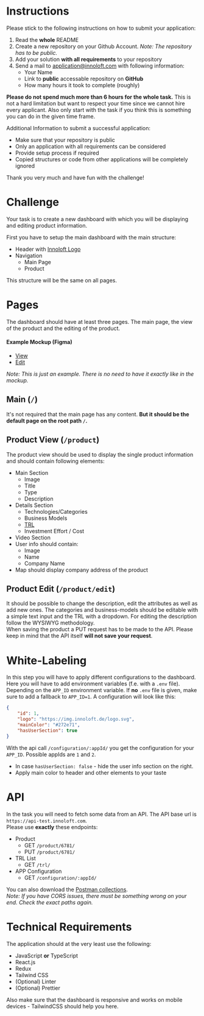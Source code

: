 # Instructions 
Please stick to the following instructions on how to submit your application:
1. Read the **whole** README
2. Create a new repository on your Github Account. *Note: The repository has to be public.*
3. Add your solution **with all requirements** to your repository
4. Send a mail to application@innoloft.com with following information: 
   * Your Name
   * Link to **public** accessable repository on **GitHub**
   * How many hours it took to complete (roughly)

**Please do not spend much more than 6 hours for the whole task.** This is not a hard limitation but want to respect your time since we cannot hire every applicant. Also only start with the task if you think this is something you can do in the given time frame. 

Additional Information to submit a successful application:
- Make sure that your repository is public
- Only an application with all requirements can be considered
- Provide setup process if required
- Copied structures or code from other applications will be completely ignored

Thank you very much and have fun with the challenge!

# Challenge
Your task is to create a new dashboard with which you will be displaying and editing product information.

First you have to setup the main dashboard with the main structure:
- Header with [Innoloft Logo](https://img.innoloft.com/logo.svg)
- Navigation
  - Main Page
  - Product

This structure will be the same on all pages.


# Pages

The dashboard should have at least three pages. The main page, the view of the product and the editing of the product.

#### Example Mockup (Figma)
- [View](https://www.figma.com/file/ts85mGEzMBSTAmueJ0cN55/Frontend-Application?node-id=0%3A1)
- [Edit](https://www.figma.com/file/ts85mGEzMBSTAmueJ0cN55/Frontend-Application?node-id=1%3A2)

*Note: This is just an example. There is no need to have it exactly like in the mockup.*

## Main (`/`)
It's not required that the main page has any content. **But it should be the default page on the root path `/`.**

## Product View (`/product`)
The product view should be used to display the single product information and should contain following elements:

- Main Section
  - Image
  - Title
  - Type
  - Description
- Details Section
  - Technologies/Categories
  - Business Models
  - [TRL](https://en.wikipedia.org/wiki/Technology_readiness_level)
  - Investment Effort / Cost
- Video Section
- User info should contain:
  - Image
  - Name
  - Company Name
- Map should display company address of the product

## Product Edit (`/product/edit`)
It should be possible to change the description, edit the attributes as well as add new ones. The categories and business-models should be editable with a simple text input and the TRL with a dropdown. For editing the description follow the WYSIWYG methodology.  
When saving the product a PUT request has to be made to the API. Please keep in mind that the API itself **will not save your request**.

# White-Labeling
In this step you will have to apply different configurations to the dashboard. Here you will have to add environment variables (f.e. with a `.env` file). Depending on the `APP_ID` environment variable. If **no** `.env` file is given, make sure to add a fallback to `APP_ID=1`.
A configuration will look like this:
```json
{
    "id": 1,
    "logo": "https://img.innoloft.de/logo.svg",
    "mainColor": "#272e71",
    "hasUserSection": true
}
```
With the api call `/configuration/:appId/` you get the configuration for your `APP_ID`. Possible appIds are `1` and `2`.
* In case `hasUserSection: false` - hide the user info section on the right.
* Apply main color to header and other elements to your taste

# API
In the task you will need to fetch some data from an API. The API base url is `https://api-test.innoloft.com`.  
Please use **exactly** these endpoints:
- Product
  - GET `/product/6781/`
  - PUT `/product/6781/`
- TRL List
  - GET `/trl/`
- APP Configuration
  - GET `/configuration/:appId/`

You can also download the [Postman collections](https://api-test.innoloft.com/postman_collection.json).  
*Note: If you have CORS issues, there must be something wrong on your end. Check the exact paths again.*
# Technical Requirements

The application should at the very least use the following:

- JavaScript **or** TypeScript
- React.js
- Redux
- Tailwind CSS
- (Optional) Linter
- (Optional) Prettier

Also make sure that the dashboard is responsive and works on mobile devices - TailwindCSS should help you here.